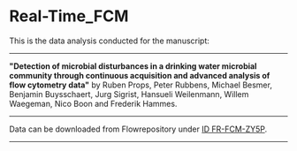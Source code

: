# Real-Time_FCM
This is the data analysis conducted for the manuscript:  
*******************
**"Detection of microbial disturbances in a drinking water microbial community through continuous acquisition and advanced analysis of flow cytometry data"** by Ruben Props, Peter Rubbens, Michael Besmer, Benjamin Buysschaert, Jurg Sigrist, Hansueli Weilenmann, Willem Waegeman, Nico Boon and Frederik Hammes.  
*******************
Data can be downloaded from Flowrepository under [ID FR-FCM-ZY5P](https://flowrepository.org/experiments/1209).
*******************
